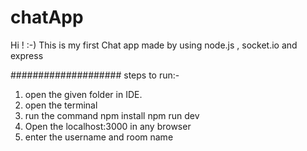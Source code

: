 # chatApp

Hi ! :-)
This is my first Chat app 
made by using node.js ,  socket.io and express

####################
steps to run:-
1. open the given folder in IDE.
 2. open the terminal  
3. run the command 
      npm install
      npm run dev
4. Open  the localhost:3000 in any browser
5. enter the username and room name
